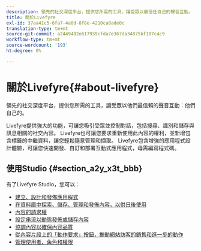 ```yaml
---
description: 領先的社交深度平台，提供您所需的工具，讓受眾以最信任自己的聲音互動。
title: 關於Livefyre
exl-id: 37aa41c5-6fa7-4a0d-8f8e-4210ca8ade0c
translation-type: tm+mt
source-git-commit: a2449482e617939cfda7e367da34875bf187c4c9
workflow-type: tm+mt
source-wordcount: '193'
ht-degree: 0%

---
```


# 關於Livefyre{#about-livefyre}

領先的社交深度平台，提供您所需的工具，讓受眾以他們最信賴的聲音互動：他們自己的。

Livefyre提供強大的功能，可讓您吸引受眾並控制對話，包括搜尋、識別和儲存與訊息相關的社交內容。 Livefyre也可讓您要求重新使用此內容的權利，並新增包含標籤的中繼資料，讓您輕鬆隨意管理和擷取。 Livefyre包含增強的應用程式設計體驗，可讓您快速開發、自訂和部署互動式應用程式，毋需編寫程式碼。

## 使用Studio {#section_a2y_x3t_bbb}

有了Livefyre Studio，您可以：

* [建立、設計和發佈應用程式](c-about-apps/c-about-apps.md#c_about_apps)
* [在資料庫中探索、儲存、管理和發佈內容，以供日後使用](c-library/c-assets/c-assets.md)
* [內容的請求權](c-how-requesting-rights-works/t-send-a-rights-request-to-own-a-digital-asset.md#t_send_a_rights_request_to_own_a_digital_asset)
* [設定串流以動態發佈或儲存內容](c-streams/t-create-a-new-stream.md#t_create_a_new_stream)
* [協調內容以確保內容品質](c-features-livefyre/c-about-moderation/c-setting-up-moderation.md#c_setting_up_moderation)
* [從內容片段上的「動作要求」按鈕，推動網站訪客的銷售和進一步的動作](c-features-livefyre/c-ugc-commerce.md#c_ugc_commerce)
* [管理使用者、角色和權限](c-about-apps/c-about-apps.md#c_about_apps)
